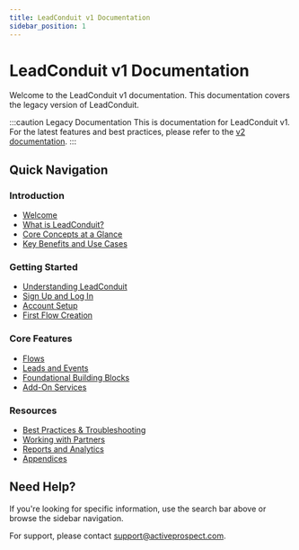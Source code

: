 ```yaml
---
title: LeadConduit v1 Documentation
sidebar_position: 1
---
```


# LeadConduit v1 Documentation

Welcome to the LeadConduit v1 documentation. This documentation covers the legacy version of LeadConduit.

:::caution Legacy Documentation
This is documentation for LeadConduit v1. For the latest features and best practices, please refer to the [v2 documentation](/v2/).
:::

## Quick Navigation

### Introduction
- [Welcome](./Introduction/welcome)
- [What is LeadConduit?](./Introduction/what-is-leadconduit)
- [Core Concepts at a Glance](./Introduction/core-concepts-at-a-glance)
- [Key Benefits and Use Cases](./Introduction/key-benefits-and-use-cases)

### Getting Started
- [Understanding LeadConduit](./GettingStarted/understanding-leadconduit)
- [Sign Up and Log In](./GettingStarted/sign-up-and-log-in)
- [Account Setup](./GettingStarted/account-setup)
- [First Flow Creation](./GettingStarted/first-flow-creation)

### Core Features
- [Flows](./Flows/)
- [Leads and Events](./LeadsAndEvents/)
- [Foundational Building Blocks](./FoundationalBuildingBlocks/)
- [Add-On Services](./AddOnServices/)

### Resources
- [Best Practices & Troubleshooting](./BestPracticesTroubleshooting/)
- [Working with Partners](./WorkingWithPartners/)
- [Reports and Analytics](./ReportsAndAnalytics/)
- [Appendices](./Appendices/)

## Need Help?

If you're looking for specific information, use the search bar above or browse the sidebar navigation.

For support, please contact support@activeprospect.com.